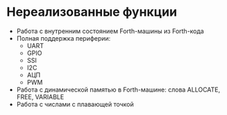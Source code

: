Нереализованные функции
=======================
 - Работа с внутренним состоянием Forth-машины из Forth-кода
 - Полная поддержка периферии:
	* UART
    * GPIO
	* SSI
	* I2C
	* АЦП
	* PWM
 - Работа с динамической памятью в Forth-машине: слова ALLOCATE, FREE, VARIABLE
 - Работа с числами с плавающей точкой

